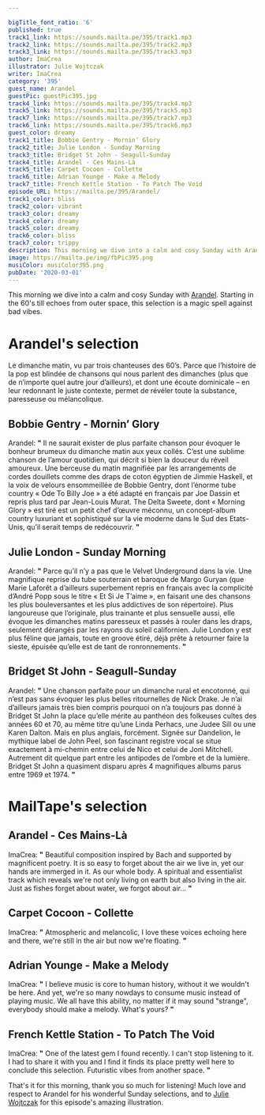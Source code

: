 ```yaml
---

bigTitle_font_ratio: '6'
published: true
track1_link: https://sounds.mailta.pe/395/track1.mp3
track2_link: https://sounds.mailta.pe/395/track2.mp3
track3_link: https://sounds.mailta.pe/395/track3.mp3
author: ImaCrea
illustrator: Julie Wojtczak
writer: ImaCrea
category: '395'
guest_name: Arandel
guestPic: guestPic395.jpg
track4_link: https://sounds.mailta.pe/395/track4.mp3
track5_link: https://sounds.mailta.pe/395/track5.mp3
track7_link: https://sounds.mailta.pe/395/track7.mp3
track6_link: https://sounds.mailta.pe/395/track6.mp3
guest_color: dreamy
track1_title: Bobbie Gentry - Mornin’ Glory
track2_title: Julie London - Sunday Morning
track3_title: Bridget St John - Seagull-Sunday
track4_title: Arandel - Ces Mains-Là
track5_title: Carpet Cocoon - Collette
track6_title: Adrian Younge - Make a Melody
track7_title: French Kettle Station - To Patch The Void
episode_URL: https://mailta.pe/395/Arandel/
track1_color: bliss
track2_color: vibrant
track3_color: dreamy
track4_color: dreamy
track5_color: dreamy
track6_color: bliss
track7_color: trippy
description: This morning we dive into a calm and cosy Sunday with Arandel. Starting in the 60's till echoes from outer space, this selection is a magic spell against bad vibes.
image: https://mailta.pe/img/fbPic395.png
musiColor: musiColor395.png
pubDate: '2020-03-01'
---
```

This morning we dive into a calm and cosy Sunday with [Arandel](https://arandel.bandcamp.com/). Starting in the 60's till echoes from outer space, this selection is a magic spell against bad vibes.



# Arandel's selection

Le dimanche matin, vu par trois chanteuses des 60’s. Parce que l’histoire de la pop est blindée de chansons qui nous parlent des dimanches (plus que de n’importe quel autre jour d’ailleurs), et dont une écoute dominicale – en leur redonnant le juste contexte, permet de révéler toute la substance, paresseuse ou mélancolique.

## Bobbie Gentry - Mornin’ Glory
Arandel: **"** Il ne saurait exister de plus parfaite chanson pour évoquer le bonheur brumeux du dimanche matin aux yeux collés. C’est une sublime chanson de l’amour quotidien, qui décrit si bien la douceur du réveil amoureux. Une berceuse du matin magnifiée par les arrangements de cordes douillets comme des draps de coton égyptien de Jimmie Haskell, et la voix de velours ensommeillée de Bobbie Gentry, dont l’énorme tube country « Ode To Billy Joe » a été adapté en français par Joe Dassin et repris plus tard par Jean-Louis Murat. The Delta Sweete, dont « Morning Glory » est tiré est un petit chef d’œuvre méconnu, un concept-album country luxuriant et sophistiqué sur la vie moderne dans le Sud des Etats-Unis, qu’il serait temps de redécouvrir. **"** 

## Julie London - Sunday Morning
Arandel: **"** Parce qu’il n’y a pas que le Velvet Underground dans la vie. Une magnifique reprise du tube souterrain et baroque de Margo Guryan (que Marie Laforêt a d’ailleurs superbement repris en français avec la complicité d’André Popp sous le titre « Et Si Je T’aime », en faisant une des chansons les plus bouleversantes et les plus addictives de son répertoire). Plus langoureuse que l’originale, plus trainante et plus sensuelle aussi, elle évoque les dimanches matins paresseux et passés à rouler dans les draps, seulement dérangés par les rayons du soleil californien. Julie London y est plus féline que jamais, toute en groove étiré, déjà prête à retourner faire la sieste, épuisée qu’elle est de tant de ronronnements. **"** 

## Bridget St John - Seagull-Sunday
Arandel: **"** Une chanson parfaite pour un dimanche rural et encotonné, qui n’est pas sans évoquer les plus belles ritournelles de Nick Drake. Je n’ai d’ailleurs jamais très bien compris pourquoi on n’a toujours pas donné à Bridget St John la place qu’elle mérite au panthéon des folkeuses cultes des années 60 et 70, au même titre qu’une Linda Perhacs, une Judee Sill ou une Karen Dalton. Mais en plus anglais, forcément. Signée sur Dandelion, le mythique label de John Peel, son fascinant registre vocal se situe exactement à mi-chemin entre celui de Nico et celui de Joni Mitchell. Autrement dit quelque part entre les antipodes de l’ombre et de la lumière. Bridget St John a quasiment disparu après 4 magnifiques albums parus entre 1969 et 1974. **"** 


# MailTape's selection

## Arandel - Ces Mains-Là
ImaCrea: **"** Beautiful composition inspired by Bach and supported by magnificent poetry. It is so easy to forget about the air we live in, yet our hands are immerged in it. As our whole body. A spiritual and essentialist track which reveals we're not only living on earth but also living in the air. Just as fishes forget about water, we forgot about air... **"** 

## Carpet Cocoon - Collette
ImaCrea: **"** Atmospheric and melancolic, I love these voices echoing here and there, we're still in the air but now we're floating. **"** 

## Adrian Younge - Make a Melody
ImaCrea: **"** I believe music is core to human history, without it we wouldn't be here. And yet, we're so many nowdays to consume music instead of playing music. We all have this ability, no matter if it may sound "strange", everybody should make a melody. What's yours? **"** 

## French Kettle Station - To Patch The Void
ImaCrea: **"** One of the latest gem I found recently. I can't stop listening to it. I had to share it with you and I find it finds its place pretty well here to conclude this selection. Futuristic vibes from another space. **"** 


That's it for this morning, thank you so much for listening! Much love and respect to Arandel for his wonderful Sunday selections, and to [Julie Wojtczak](https://www.behance.net/julie_wo) for this episode's amazing illustration.

